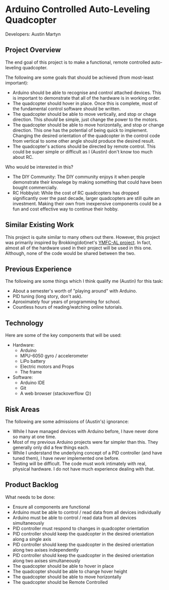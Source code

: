 # Arduino Controlled Auto-Leveling Quadcopter
Developers: Austin Martyn

## Project Overview
The end goal of this project is to make a functional, remote controlled auto-leveling quadcopter.

The following are some goals that should be achieved (from most-least important):
- Arduino should be able to recognise and control attached devices. This is important to demonstrate that all of the hardware is in working order.
- The quadcopter should hover in place. Once this is complete, most of the fundamental control software should be written.
- The quadcopter should be able to move vertically, and stop or chage direction. This *should* be simple, just change the power to the motors.
- The quadcopter should be able to move horizontally, and stop or change direction. This one has the potential of being quick to implement. Changing the desired orientation of the quadcopter in the control code from vertical to some other angle should produce the desired result. 
- The quadcopter's actions should be directed by remote control. This could be super simple or difficult as I (Austin) don't know too much about RC.

Who would be interested in this?
- The DIY Community: The DIY community enjoys it when people demonstrate their knowlege by making something that could have been bought commercially.
- RC Hobbyist: While the cost of RC quadcopters has dropped significantly over the past decade, larger quadcopters are still quite an investment. Making their own from inexpensive components could be a fun and cost effective way to continue their hobby.

## Similar Existing Work
This project is quite similar to many others out there. However, this project was primarily inspired by Brokking(dot)net's [YMFC-AL project](http://www.brokking.net/ymfc-al_main.html). In fact, almost all of the hardware used in their project will be used in this one. Although, none of the code would be shared between the two.

## Previous Experience
The following are some things which I think qualify me (Austin) for this task:
- About a semester's worth of "playing around" with Arduino.
- PID tuning (long story, don't ask).
- Aproximately four years of programming for school.
- Countless hours of reading/watching online tutorials.

## Technology
Here are some of the key components that will be used:
- Hardware:
    - Arduino
    - MPU-6050 gyro / accelerometer
    - LiPo battery
    - Electric motors and Props
    - The frame
- Software:
    - Arduino IDE
    - Git
    - A web browser (stackoverflow :wink:)

## Risk Areas
The following are some admissions of (Austin's) ignorance:
- While I have managed devices with Arduino before, I have never done so many at one time.
- Most of my previous Arduino projects were far simpler than this. They generally only did a few things each.
- While I understand the underlying concept of a PID controller (and have tuned them), I have never implemented one before.
- Testing will be difficult. The code must work intimately with real, physical hardware. I do not have much experience dealing with that.

## Product Backlog
What needs to be done:
- Ensure all components are functional
- Arduino must be able to control / read data from all devices individually
- Arduino must be able to control / read data from all devices simultaneously
- PID controller must respond to changes in quadcopter orientation
- PID controller should keep the quadcopter in the desired orientation along a single axis
- PID controller should keep the quadcopter in the desired orientation along two axises independently
- PID controller should keep the quadcopter in the desired orientation along two axises simultaneously
- The quadcopter should be able to hover in place
- The quadcopter should be able to change hover height
- The quadcopter should be able to move horizontally
- The quadcopter should be Remote Controlled

